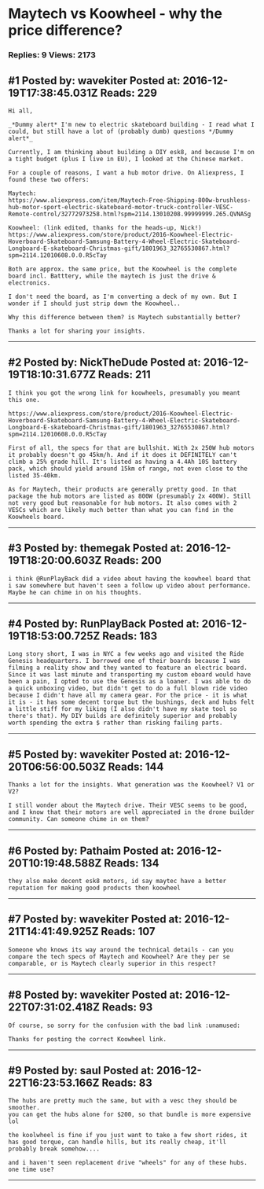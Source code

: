 # Maytech vs Koowheel - why the price difference?

### Replies: 9 Views: 2173

## \#1 Posted by: wavekiter Posted at: 2016-12-19T17:38:45.031Z Reads: 229

```
Hi all,

_*Dummy alert* I'm new to electric skateboard building - I read what I could, but still have a lot of (probably dumb) questions */Dummy alert*_

Currently, I am thinking about building a DIY esk8, and because I'm on a tight budget (plus I live in EU), I looked at the Chinese market.

For a couple of reasons, I want a hub motor drive. On Aliexpress, I found these two offers:

Maytech:  
https://www.aliexpress.com/item/Maytech-Free-Shipping-800w-brushless-hub-motor-sport-electric-skateboard-motor-truck-controller-VESC-Remote-control/32772973258.html?spm=2114.13010208.99999999.265.QVNASg

Koowheel: (link edited, thanks for the heads-up, Nick!)
https://www.aliexpress.com/store/product/2016-Koowheel-Electric-Hoverboard-Skateboard-Samsung-Battery-4-Wheel-Electric-Skateboard-Longboard-E-skateboard-Christmas-gift/1801963_32765530867.html?spm=2114.12010608.0.0.R5cTay

Both are approx. the same price, but the Koowheel is the complete board incl. Batttery, while the maytech is just the drive & electronics.

I don't need the board, as I'm converting a deck of my own. But I wonder if I should just strip down the Koowheel..

Why this difference between them? is Maytech substantially better?

Thanks a lot for sharing your insights.
```

---
## \#2 Posted by: NickTheDude Posted at: 2016-12-19T18:10:31.677Z Reads: 211

```
I think you got the wrong link for koowheels, presumably you meant this one.

https://www.aliexpress.com/store/product/2016-Koowheel-Electric-Hoverboard-Skateboard-Samsung-Battery-4-Wheel-Electric-Skateboard-Longboard-E-skateboard-Christmas-gift/1801963_32765530867.html?spm=2114.12010608.0.0.R5cTay

First of all, the specs for that are bullshit. With 2x 250W hub motors it probably doesn't go 45km/h. And if it does it DEFINITELY can't climb a 25% grade hill. It's listed as having a 4.4Ah 10S battery pack, which should yield around 15km of range, not even close to the listed 35-40km.

As for Maytech, their products are generally pretty good. In that package the hub motors are listed as 800W (presumably 2x 400W). Still not very good but reasonable for hub motors. It also comes with 2 VESCs which are likely much better than what you can find in the Koowheels board.
```

---
## \#3 Posted by: themegak Posted at: 2016-12-19T18:20:00.603Z Reads: 200

```
i think @RunPlayBack did a video about having the koowheel board that i saw somewhere but haven't seen a follow up video about performance.  Maybe he can chime in on his thoughts.
```

---
## \#4 Posted by: RunPlayBack Posted at: 2016-12-19T18:53:00.725Z Reads: 183

```
Long story short, I was in NYC a few weeks ago and visited the Ride Genesis headquarters. I borrowed one of their boards because I was filming a reality show and they wanted to feature an electric board. Since it was last minute and transporting my custom eboard would have been a pain, I opted to use the Genesis as a loaner. I was able to do a quick unboxing video, but didn't get to do a full blown ride video because I didn't have all my camera gear. For the price - it is what it is - it has some decent torque but the bushings, deck and hubs felt a little stiff for my liking (I also didn't have my skate tool so there's that). My DIY builds are definitely superior and probably worth spending the extra $ rather than risking failing parts.
```

---
## \#5 Posted by: wavekiter Posted at: 2016-12-20T06:56:00.503Z Reads: 144

```
Thanks a lot for the insights. What generation was the Koowheel? V1 or V2?

I still wonder about the Maytech drive. Their VESC seems to be good, and I know that their motors are well appreciated in the drone builder community. Can someone chime in on them?
```

---
## \#6 Posted by: Pathaim Posted at: 2016-12-20T10:19:48.588Z Reads: 134

```
they also make decent esk8 motors, id say maytec have a better reputation for making good products then koowheel
```

---
## \#7 Posted by: wavekiter Posted at: 2016-12-21T14:41:49.925Z Reads: 107

```
Someone who knows its way around the technical details - can you compare the tech specs of Maytech and Koowheel? Are they per se comparable, or is Maytech clearly superior in this respect?
```

---
## \#8 Posted by: wavekiter Posted at: 2016-12-22T07:31:02.418Z Reads: 93

```
Of course, so sorry for the confusion with the bad link :unamused:

Thanks for posting the correct Koowheel link.
```

---
## \#9 Posted by: saul Posted at: 2016-12-22T16:23:53.166Z Reads: 83

```
The hubs are pretty much the same, but with a vesc they should be smoother.
you can get the hubs alone for $200, so that bundle is more expensive lol

the koolwheel is fine if you just want to take a few short rides, it has good torque, can handle hills, but its really cheap, it'll probably break somehow....

and i haven't seen replacement drive "wheels" for any of these hubs. one time use?
```

---
